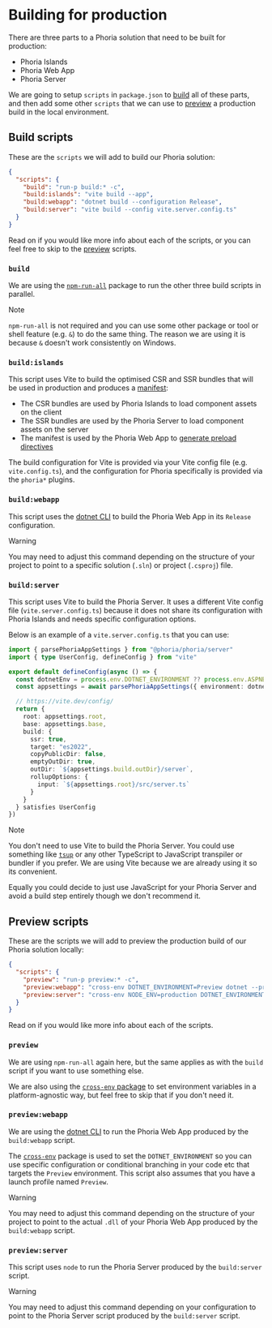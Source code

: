 # Building for production

There are three parts to a Phoria solution that need to be built for production:

* Phoria Islands
* Phoria Web App
* Phoria Server

We are going to setup `scripts` in `package.json` to [build](#build-scripts) all of these parts, and then add some other `scripts` that we can use to [preview](#preview-scripts) a production build in the local environment.

## Build scripts

These are the `scripts` we will add to build our Phoria solution:

```json
{
  "scripts": {
    "build": "run-p build:* -c",
    "build:islands": "vite build --app",
    "build:webapp": "dotnet build --configuration Release",
    "build:server": "vite build --config vite.server.config.ts"
  }
}
```

Read on if you would like more info about each of the scripts, or you can feel free to skip to the [preview](#preview-scripts) scripts.

### `build`

We are using the [`npm-run-all`](https://github.com/mysticatea/npm-run-all) package to run the other three build scripts in parallel.

> [!NOTE]
> `npm-run-all` is not required and you can use some other package or tool or shell feature (e.g. `&`) to do the same thing. The reason we are using it is because `&` doesn't work consistently on Windows.

### `build:islands`

This script uses Vite to build the optimised CSR and SSR bundles that will be used in production and produces a [manifest](https://main.vite.dev/config/build-options.html#build-manifest):

* The CSR bundles are used by Phoria Islands to load component assets on the client
* The SSR bundles are used by the Phoria Server to load component assets on the server
* The manifest is used by the Phoria Web App to [generate preload directives](https://main.vite.dev/guide/ssr#generating-preload-directives)

The build configuration for Vite is provided via your Vite config file (e.g. `vite.config.ts`), and the configuration for Phoria specifically is provided via the `phoria*` plugins.

### `build:webapp`

This script uses the [dotnet CLI](https://learn.microsoft.com/en-us/dotnet/core/tools/dotnet-build) to build the Phoria Web App in its `Release` configuration.

> [!WARNING]
> You may need to adjust this command depending on the structure of your project to point to a specific solution (`.sln`) or project (`.csproj`) file.

### `build:server`

This script uses Vite to build the Phoria Server. It uses a different Vite config file (`vite.server.config.ts`) because it does not share its configuration with Phoria Islands and needs specific configuration options.

Below is an example of a `vite.server.config.ts` that you can use:

```ts
import { parsePhoriaAppSettings } from "@phoria/phoria/server"
import { type UserConfig, defineConfig } from "vite"

export default defineConfig(async () => {
  const dotnetEnv = process.env.DOTNET_ENVIRONMENT ?? process.env.ASPNETCORE_ENVIRONMENT ?? "Development"
  const appsettings = await parsePhoriaAppSettings({ environment: dotnetEnv })

  // https://vite.dev/config/
  return {
    root: appsettings.root,
    base: appsettings.base,
    build: {
      ssr: true,
      target: "es2022",
      copyPublicDir: false,
      emptyOutDir: true,
      outDir: `${appsettings.build.outDir}/server`,
      rollupOptions: {
        input: `${appsettings.root}/src/server.ts`
      }
    }
  } satisfies UserConfig
})
```

> [!NOTE]
> You don't need to use Vite to build the Phoria Server. You could use something like [`tsup`](https://github.com/egoist/tsup) or any other TypeScript to JavaScript transpiler or bundler if you prefer. We are using Vite because we are already using it so its convenient.
>
> Equally you could decide to just use JavaScript for your Phoria Server and avoid a build step entirely though we don't recommend it.

## Preview scripts

These are the scripts we will add to preview the production build of our Phoria solution locally:

```json
{
  "scripts": {
    "preview": "run-p preview:* -c",
    "preview:webapp": "cross-env DOTNET_ENVIRONMENT=Preview dotnet --project ./WebApp.csproj -c Release --launch-profile Preview",
    "preview:server": "cross-env NODE_ENV=production DOTNET_ENVIRONMENT=Preview node ./ui/dist/server/server.js"
  }
}
```

Read on if you would like more info about each of the scripts.

### `preview`

We are using `npm-run-all` again here, but the same applies as with the `build` script if you want to use something else.

We are also using the [`cross-env` package](https://www.npmjs.com/package/cross-env) to set environment variables in a platform-agnostic way, but feel free to skip that if you don't need it.

### `preview:webapp`

We are using the [dotnet CLI](https://learn.microsoft.com/en-us/dotnet/core/tools/dotnet-run) to run the Phoria Web App produced by the `build:webapp` script.

The [`cross-env`](https://github.com/kentcdodds/cross-env) package is used to set the `DOTNET_ENVIRONMENT` so you can use specific configuration or conditional branching in your code etc that targets the `Preview` environment. This script also assumes that you have a launch profile named `Preview`.

> [!WARNING]
> You may need to adjust this command depending on the structure of your project to point to the actual `.dll` of your Phoria Web App produced by the `build:webapp` script.

### `preview:server`

This script uses `node` to run the Phoria Server produced by the `build:server` script.

> [!WARNING]
> You may need to adjust this command depending on your configuration to point to the Phoria Server script produced by the `build:server` script.
